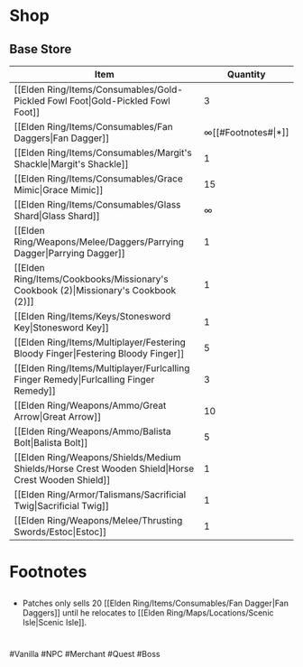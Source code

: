 # Shop
## Base Store
| Item                                                                                               | Quantity                              |
| -------------------------------------------------------------------------------------------------- | ------------------------------------- |
| [[Elden Ring/Items/Consumables/Gold-Pickled Fowl Foot\|Gold-Pickled Fowl Foot]]                    | 3                                     |
| [[Elden Ring/Items/Consumables/Fan Daggers\|Fan Dagger]]                                           | ∞[[#Footnotes#<!--Fan Daggers-->\|*]] |
| [[Elden Ring/Items/Consumables/Margit's Shackle\|Margit's Shackle]]                                | 1                                     |
| [[Elden Ring/Items/Consumables/Grace Mimic\|Grace Mimic]]                                          | 15                                    |
| [[Elden Ring/Items/Consumables/Glass Shard\|Glass Shard]]                                          | ∞                                     |
| [[Elden Ring/Weapons/Melee/Daggers/Parrying Dagger\|Parrying Dagger]]                              | 1                                     |
| [[Elden Ring/Items/Cookbooks/Missionary's Cookbook (2)\|Missionary's Cookbook (2)]]                | 1                                     |
| [[Elden Ring/Items/Keys/Stonesword Key\|Stonesword Key]]                                           | 1                                     |
| [[Elden Ring/Items/Multiplayer/Festering Bloody Finger\|Festering Bloody Finger]]                  | 5                                     |
| [[Elden Ring/Items/Multiplayer/Furlcalling Finger Remedy\|Furlcalling Finger Remedy]]              | 3                                     |
| [[Elden Ring/Weapons/Ammo/Great Arrow\|Great Arrow]]                                               | 10                                    |
| [[Elden Ring/Weapons/Ammo/Balista Bolt\|Balista Bolt]]                                             | 5                                     |
| [[Elden Ring/Weapons/Shields/Medium Shields/Horse Crest Wooden Shield\|Horse Crest Wooden Shield]] | 1                                     |
| [[Elden Ring/Armor/Talismans/Sacrificial Twig\|Sacrificial Twig]]                                  | 1                                     |
| [[Elden Ring/Weapons/Melee/Thrusting Swords/Estoc\|Estoc]]                                         | 1                                     |

# Footnotes
## <!--Fan Daggers-->
- Patches only sells 20 [[Elden Ring/Items/Consumables/Fan Dagger|Fan Daggers]] until he relocates to [[Elden Ring/Maps/Locations/Scenic Isle|Scenic Isle]].
# 
#Vanilla #NPC #Merchant #Quest #Boss 